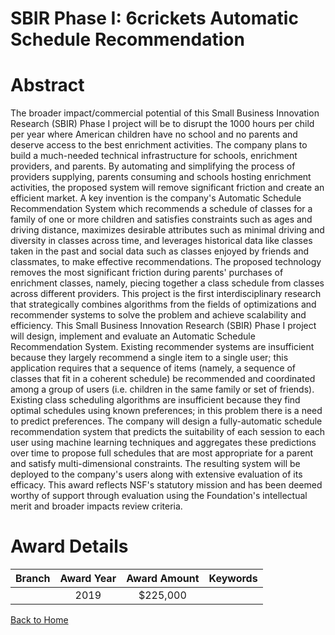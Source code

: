 
SBIR Phase I: 6crickets Automatic Schedule Recommendation
=========================================================

# Abstract


The broader impact/commercial potential of this Small Business Innovation Research (SBIR) Phase I project will be to disrupt the 1000 hours per child per year where American children have no school and no parents and deserve access to the best enrichment activities. The company plans to build a much-needed technical infrastructure for schools, enrichment providers, and parents. By automating and simplifying the process of providers supplying, parents consuming and schools hosting enrichment activities, the proposed system will remove significant friction and create an efficient market. A key invention is the company's Automatic Schedule Recommendation System which recommends a schedule of classes for a family of one or more children and satisfies constraints such as ages and driving distance, maximizes desirable attributes such as minimal driving and diversity in classes across time, and leverages historical data like classes taken in the past and social data such as classes enjoyed by friends and classmates, to make effective recommendations. The proposed technology removes the most significant friction during parents' purchases of enrichment classes, namely, piecing together a class schedule from classes across different providers. This project is the first interdisciplinary research that strategically combines algorithms from the fields of optimizations and recommender systems to solve the problem and achieve scalability and efficiency. This Small Business Innovation Research (SBIR) Phase I project will design, implement and evaluate an Automatic Schedule Recommendation System. Existing recommender systems are insufficient because they largely recommend a single item to a single user; this application requires that a sequence of items (namely, a sequence of classes that fit in a coherent schedule) be recommended and coordinated among a group of users (i.e. children in the same family or set of friends). Existing class scheduling algorithms are insufficient because they find optimal schedules using known preferences; in this problem there is a need to predict preferences. The company will design a fully-automatic schedule recommendation system that predicts the suitability of each session to each user using machine learning techniques and aggregates these predictions over time to propose full schedules that are most appropriate for a parent and satisfy multi-dimensional constraints. The resulting system will be deployed to the company's users along with extensive evaluation of its efficacy. This award reflects NSF's statutory mission and has been deemed worthy of support through evaluation using the Foundation's intellectual merit and broader impacts review criteria.  

# Award Details

|Branch|Award Year|Award Amount|Keywords|
| :---: | :---: | :---: | :---: |
||2019|$225,000||
  
  


[Back to Home](https://github.com/chrischow/dod_sbir_awards/JT/#429)